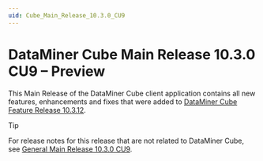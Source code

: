 ```yaml
---
uid: Cube_Main_Release_10.3.0_CU9
---
```


# DataMiner Cube Main Release 10.3.0 CU9 – Preview

This Main Release of the DataMiner Cube client application contains all new features, enhancements and fixes that were added to [DataMiner Cube Feature Release 10.3.12](xref:Cube_Feature_Release_10.3.12).

> [!TIP]
> For release notes for this release that are not related to DataMiner Cube, see [General Main Release 10.3.0 CU9](xref:General_Main_Release_10.3.0_CU9).
